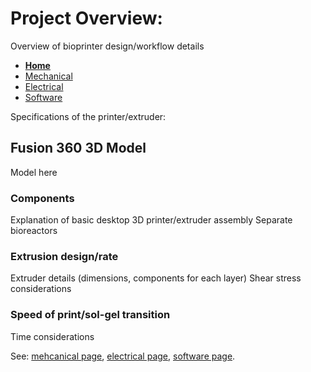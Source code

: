 # Project Overview: 

Overview of bioprinter design/workflow details

- **[Home](/3-DPrintingCornealOrganoids/index)**
- [Mechanical](/3-DPrintingCornealOrganoids/mechanical)
- [Electrical](/3-DPrintingCornealOrganoids/electrical)
- [Software](/3-DPrintingCornealOrganoids/software)

Specifications of the printer/extruder:
## Fusion 360 3D Model
Model here

### Components
Explanation of basic desktop 3D printer/extruder assembly
Separate bioreactors

### Extrusion design/rate
Extruder details (dimensions, components for each layer)
Shear stress considerations

### Speed of print/sol-gel transition
Time considerations

See: [mehcanical page](/3-DPrintingCornealOrganoids/mechanical), [electrical page](/3-DPrintingCornealOrganoids/electrical), [software page](/3-DPrintingCornealOrganoids/mechanical).


